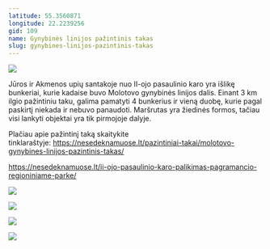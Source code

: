 ```yaml
---
latitude: 55.3560871
longitude: 22.2239256
gid: 109
name: Gynybinės linijos pažintinis takas
slug: gynybines-linijos-pazintinis-takas
---
```

![](https://doc-04-ag-mymaps.googleusercontent.com/untrusted/hostedimage/ihucu48q9m5s1hftel5u85tfdc/pnmm5cn8jaui9r7147vmsr1308/1641717000000/-WPmm_dsOCr8C_2Ftfdhs7CzXYdOD0wc/*/6AIsG_vZt9oi1ySKuUxPkt96lUuebR5IDdkPlZ_7PLbJd25n0PBIbXNsAA95CjDkn3dcTBeqWv17cn3bY_KShlhTnKYWD0ZcY2l63mPLYWBFhi8uo70ei2nA2YfRZyEvFuZKpkzeKA_oRARFWH0dtb8RYWYeb5RuOYKRoWueOqfR8U80DETDtkDTZCzR9ic9mWg?session=0&fife)  
  
Jūros ir Akmenos upių santakoje nuo II-ojo pasaulinio karo yra išlikę bunkeriai, kurie kadaise buvo Molotovo gynybinės linijos dalis. Einant 3 km ilgio pažintiniu taku, galima pamatyti 4 bunkerius ir vieną duobę, kurie pagal paskirtį niekada ir nebuvo panaudoti. Maršrutas yra žiedinės formos, tačiau visi lankyti objektai yra tik pirmojoje dalyje.  
  
Plačiau apie pažintinį taką skaitykite tinklaraštyje: https://nesedeknamuose.lt/pazintiniai-takai/molotovo-gynybines-linijos-pazintinis-takas/  
  
https://nesedeknamuose.lt/ii-ojo-pasaulinio-karo-palikimas-pagramancio-regioniniame-parke/  
  
![](https://doc-0o-ag-mymaps.googleusercontent.com/untrusted/hostedimage/ihucu48q9m5s1hftel5u85tfdc/vh0sdt350c2ol6v91vsvqacsds/1641717000000/-WPmm_dsOCr8C_2Ftfdhs7CzXYdOD0wc/*/6AIsG_vbNHXsXSB188q_rkjdpRKY5J7jGdvWopdHMmWt2gizQDqjrNey-VrpWMjGmaI3X7dr0JjDva081D5zruvq-IRGvRL6Fi1kyMFLLCAevOn6u-ZA91Q2Iu5jcGXu-TnzY7ZTo460ls0QEsysl1EhiZWKBQS69lGvCzZnnxdcEkSrJ3PPHSV3ge-1tvVQH_Q?session=0&fife)  
  
![](https://doc-08-ag-mymaps.googleusercontent.com/untrusted/hostedimage/ihucu48q9m5s1hftel5u85tfdc/mua6kknj519kffoe8nisvblo14/1641717000000/-WPmm_dsOCr8C_2Ftfdhs7CzXYdOD0wc/*/6AIsG_vap6liM22IrOsus_bKMXpniZBIPahrLkafeaI_lIdZUJgonSiUxLnfOtySTw8Cznd_gQSMbMMLBGZe4LwKMdUhUSFopyzNXJ59i8nJE44UrHGlmzJLaYART8RLTXNmMq30XhlQ69-0vT5ZyHcAJE7MaSF8MBi3YdkuPiW6TXUdXQK1XRVHNs9VDYQpkqg?session=0&fife)  
  
![](https://doc-10-ag-mymaps.googleusercontent.com/untrusted/hostedimage/ihucu48q9m5s1hftel5u85tfdc/m0c9gijk7eljri3q4mnf0824i8/1641717000000/-WPmm_dsOCr8C_2Ftfdhs7CzXYdOD0wc/*/6AIsG_vb6Ms6qWczDwD2du_95CE-bcwtX7t_xki1Mm21y4Pc-vWbggXPTrNkUO-CufHs1bPxtnx-8ULZZvz5-9L7MzkEIxvjU3rwrfd6TF2eZOvdGkpXi5QtfOwsoi_5eXD25-6EMYvDXW5pdS4Huj4DCOizEyhKNAx63si4ypsNqEWFTTq60vl5B66i20tqd7w?session=0&fife)  
  
![](https://doc-10-ag-mymaps.googleusercontent.com/untrusted/hostedimage/ihucu48q9m5s1hftel5u85tfdc/tibqvrv52bqbtcvrr1be0bf6eo/1641717000000/-WPmm_dsOCr8C_2Ftfdhs7CzXYdOD0wc/*/6AIsG_vaUISBSLSDeXten2WlQ3SPTnl3PmSTVaQsuid8ZMk0JnZ0-qKpe_Nnjp9lSeo3CnxXmFEFlEzexrMPT728xVNKFFobyYI9Zho6QXxUixJGhm8HugfRNCwtY-gRl2ajUmmag3fheJB-1Ne_tuvjfAD87wQ64rO1FKSxCt_fpprYwP7Rw_XYhXcXeUepthQ?session=0&fife)

